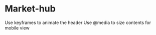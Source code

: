 # Market-hub
<!-- Create an animated background for the welcome section -->
Use keyframes to animate the header
Use @media to size contents for mobile view